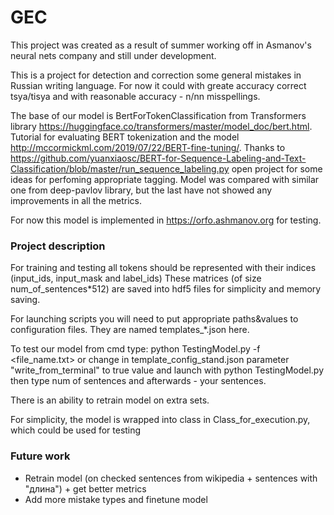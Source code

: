 # GEC
This project was created as a result of summer working off in Asmanov's neural nets company and still under development.

This is a project for detection and correction some general mistakes in Russian writing language.
For now it could with greate accuracy correct tsya/tisya and with reasonable accuracy - n/nn misspellings.

The base of our model is BertForTokenClassification from Transformers library https://huggingface.co/transformers/master/model_doc/bert.html. 
Tutorial for evaluating BERT tokenization and the model http://mccormickml.com/2019/07/22/BERT-fine-tuning/. 
Thanks to https://github.com/yuanxiaosc/BERT-for-Sequence-Labeling-and-Text-Classification/blob/master/run_sequence_labeling.py open project for some ideas for perfoming appropriate tagging.
Model was compared with similar one from deep-pavlov library, but the last have not showed any improvements in all the metrics.

For now this model is implemented in https://orfo.ashmanov.org for testing. 

### Project description

For training and testing all tokens should be represented with their indices (input_ids, input_mask and label_ids)
These matrices (of size num_of_sentences*512) are saved into hdf5 files for simplicity and memory  saving.

For launching scripts you will need to put appropriate paths&values to configuration files.
They are named templates_*.json here.

To test our model from cmd type: python TestingModel.py -f <file_name.txt> 
or change in template_config_stand.json parameter "write_from_terminal" to true value and launch with python TestingModel.py then type num of sentences and afterwards - your sentences.

There is an ability to retrain model on extra sets.

For simplicity, the model is wrapped into class in Class_for_execution.py, which could be used for testing

### Future work

- Retrain model (on checked sentences from wikipedia + sentences with "длина") + get better metrics
- Add more mistake types and finetune model


